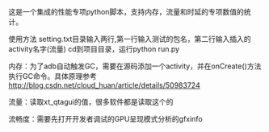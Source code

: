 这是一个集成的性能专项python脚本，支持内存，流量和时延的专项数值的统计。

使用方法
setting.txt目录输入两行,第一行输入测试的包名，第二行输入插入的activity名字(流量)
cd到项目目录，运行python run.py

内存：为了adb自动触发GC，需要在源码添加一个activity，并在onCreate()方法执行GC命令。具体原理参考
http://blog.csdn.net/cloud_huan/article/details/50983724

流量：读取xt_qtagui的值，很多软件都是读取这个的

流畅度：需要先打开开发者调试的GPU呈现模式分析的gfxinfo
